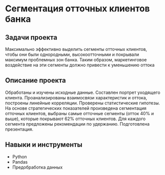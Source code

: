 # Сегментация отточных клиентов банка

## Задачи проекта

Максимально эффективно выделить сегменты отточных клиентов, чтобы они были однородными, высокоотточными и покрывали максимум проблемных зон банка. Таким образом, маркетинговое воздействие на эти сегменты должно привести к уменьшению оттока

## Описание проекта

Обработаны и изучены исходные данные. Составлен портрет уходящего клиента.
Проанализированы взаимосвязи характеристик и оттока, построены линейные корреляции. Проверены статистические гипотезы. 
На основе стратегических показателей произведена сегментация отточных клиентов, выбраны самые отточные сегменты (отток 40% и выше), которые покрывают 62% отточных клиентов. 
Для каждого сегмента предложены рекомендации по удержанию. Подготовлена презентация.


## Навыки и инструменты

- Python
- Pandas
- Предобработка данных
